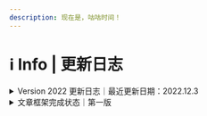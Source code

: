 ```yaml
---
description: 现在是，咕咕时间！
---
```


# ℹ Info | 更新日志

<details>

<summary>Version 2022 更新日志｜最近更新日期：2022.12.3</summary>

#### Version 2022 Update 11 · 2022.12.3

* 1.2.2小节内容微调
* 编写1.3.1小节相关内容

#### Version 2022 Update 10 · 2022.11.24

* 编写1.2-Ex小节相关内容
* 初步准备1.3节相关内容

#### Version 2022 Update 9 · 2022.11.23

* 编写1.2.2小节相关内容

#### Version 2022 Update 8 · 2022.11.21

* 文章篇幅简化准备
* 初步准备1.2.1、1.2.2小节相关内容
* 文章框架微调

#### Version 2022 Update 7 · 2022.11.20

* 增加“参考文献“相关内容
* 更新1.2节相关内容
* 细化文章目录框架

#### Version 2022 Update 6 · 2022.11.6

* 重写1.1节相关内容
* 增加“免root玩机“相关框架
* 增加鸣谢相关内容
* 更新教程整体目录结构

#### Version 2022 Update 5 · 2022.11.5

* 迁移教程至GitBook
* 拆分整篇文章为更小的章节，更改文章结构为目录式
* 更换版本命名规则，从Version 2开始，不再沿用x.x的大小版本号，改为年份+文章迭代次数，同一天内的修改均看作一次迭代

#### Version 1.3 · 2022.10.15

* 新增各厂商Bootloader解锁表格相关内容

#### Version 1.2 · 2022.10.4

* 新增各厂商Bootloader解锁表格相关内容
* 新增运营商相关内容

#### Version 1.1 · 2022.7.20

* 新增Overture、Chapter 1相关内容

#### Version 1.0 · 2022.7.16

* 教程第一版框架定型
* 新增Overture相关内容

</details>

<details>

<summary>文章框架完成状态｜第一版</summary>

* Chapter 1 - Bootloader
  * [x] 1.1 Bootloader简介
  * [ ] 1.2 解锁资格查询
  * [ ] 1.2-Ex 简易验机思路
  * [ ] 1.3 解锁方式介绍
  * [ ] 1.3-Ex 回锁教程
  * [ ] 1.4 不能解锁的情况下体验部分玩机软件

<!---->

* Chapter 2 - 刷入Magisk
  *

<!---->

* Chapter 3 - Magisk上手
  *

<!---->

* Chapter 4 - 免解锁玩机
  *

<!---->

* Chapter 5 - 问题排查
  *

<!---->

* Chapter 6 - 第三方ROM
  *

<!---->

* Chapter 7 - 选购新手机

</details>

